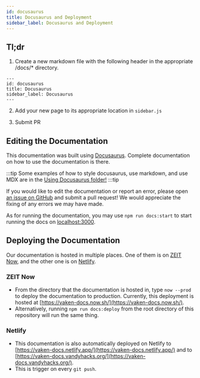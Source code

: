 ```yaml
---
id: docusaurus
title: Docusaurus and Deployment
sidebar_label: Docusaurus and Deployment
---
```


## Tl;dr
1. Create a new markdown file with the following header in the appropriate /docs/* directory.
```
---
id: docusaurus
title: Docusaurus
sidebar_label: Docusaurus
---
```

2. Add your new page to its appropriate location in `sidebar.js`

3. Submit PR

## Editing the Documentation

This documentation was built using [Docusaurus](https://docusaurus.io/). Complete documentation on how to use the documentation is there.

:::tip
Some examples of how to style docusaurus, use markdown, and use MDX are in the [Using Docusaurus folder!](./doc1.md)
:::tip

If you would like to edit the documentation or report an error, please open [an issue on GitHub](https://github.com/vandyhacks/vaken/issues) and submit a pull request! We would appreciate the fixing of any errors we may have made.

As for running the documentation, you may use `npm run docs:start` to start running the docs on [localhost:3000](http://localhost:3000/).

## Deploying the Documentation

Our documentation is hosted in multiple places. One of them is on [ZEIT Now](https://zeit.co/), and the other one is on [Netlify](https://www.netlify.com/).

### ZEIT Now

- From the directory that the documentation is hosted in, type `now --prod` to deploy the documentation to production. Currently, this deployment is hosted at [https://vaken-docs.now.sh/](https://vaken-docs.now.sh/).
- Alternatively, running `npm run docs:deploy` from the root directory of this repository will run the same thing.

### Netlify

- This documentation is also automatically deployed on Netlify to [https://vaken-docs.netlify.app/](https://vaken-docs.netlify.app/) and to [https://vaken-docs.vandyhacks.org/](https://vaken-docs.vandyhacks.org/).
- This is trigger on every `git push`.
